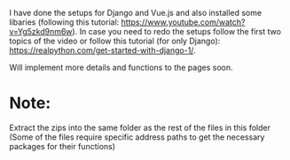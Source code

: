 I have done the setups for Django and Vue.js and also installed some libaries (following this tutorial: https://www.youtube.com/watch?v=Yg5zkd9nm6w). 
In case you need to redo the setups follow the first two topics of the video or follow this tutorial (for only Django): https://realpython.com/get-started-with-django-1/.

Will implement more details and functions to the pages soon.
# Note: 
Extract the zips into the same folder as the rest of the files in this folder (Some of the files require specific address paths to get the necessary packages for their functions) 

